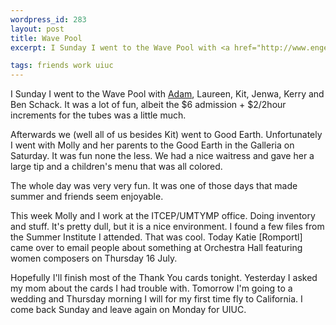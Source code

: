 ```yaml
--- 
wordpress_id: 283
layout: post
title: Wave Pool
excerpt: I Sunday I went to the Wave Pool with <a href="http://www.engelbot.com/">Adam</a>, <a href="mailto:laureen@ftmax.com">Laureen</a>, Kit, <a href="mailto:jhsung@mit.edu">Jenwa</a>, Kerry and Ben Schack.  It was a lot of fun, albeit the $6 admission + $2/2hour increments for the tubes was a little much.<p>Afterwards we (well all of us besides Kit) went to Good Earth.  Unfortunately I went with Molly and her parents to the Good Earth in the Galleria on Saturday.  It was fun none the less.  We had a nice waitress and gave her a large tip and a children's menu that was all colored.<p>The whole day was very very fun.  It was one of those days that made summer and friends seem enjoyable.<p>This week Molly and I work at the ITCEP/UMTYMP office.  Doing inventory and stuff.  It's pretty dull, but it is a nice environment.  I found a few files from the Summer Institute I attended.  That was cool.  Today <a href="katie@ftmax.com">Katie</a> came over to email people about something at Orchestra Hall featuring women composers on Thursday 16 July.<p>Hopefully I'll finish most of the Thank You cards tonight.  Yesterday I asked my mom about the cards I had trouble with.  Tomorrow I'm going to a wedding and Thursday morning I will for my first time fly to California.  I come back Sunday and leave again on Monday for UIUC.

tags: friends work uiuc
---
```


I Sunday I went to the Wave Pool with <a href="http://www.engelbot.com/">Adam</a>, Laureen, Kit, Jenwa, Kerry and Ben Schack.  It was a lot of fun, albeit the $6 admission + $2/2hour increments for the tubes was a little much.<p>Afterwards we (well all of us besides Kit) went to Good Earth.  Unfortunately I went with Molly and her parents to the Good Earth in the Galleria on Saturday.  It was fun none the less.  We had a nice waitress and gave her a large tip and a children's menu that was all colored.<p>The whole day was very very fun.  It was one of those days that made summer and friends seem enjoyable.<p>This week Molly and I work at the ITCEP/UMTYMP office.  Doing inventory and stuff.  It's pretty dull, but it is a nice environment.  I found a few files from the Summer Institute I attended.  That was cool.  Today Katie [Romportl] came over to email people about something at Orchestra Hall featuring women composers on Thursday 16 July.<p>Hopefully I'll finish most of the Thank You cards tonight.  Yesterday I asked my mom about the cards I had trouble with.  Tomorrow I'm going to a wedding and Thursday morning I will for my first time fly to California.  I come back Sunday and leave again on Monday for UIUC.

